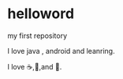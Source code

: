 # helloword
my first repository

I love java , android and leanring.

I love :coffee:,:pizza:,and :dancer:.
